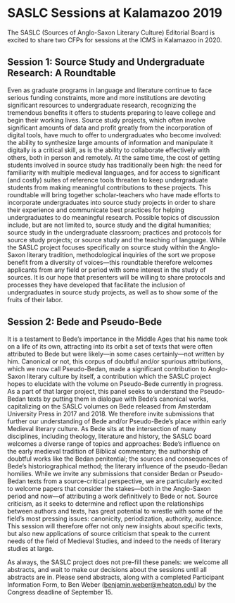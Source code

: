 # SASLC Sessions at Kalamazoo 2019
The SASLC (Sources of Anglo-Saxon Literary Culture) Editorial Board is excited to share two CFPs for sessions at the ICMS in Kalamazoo in 2020.

## Session 1: Source Study and Undergraduate Research: A Roundtable
Even as graduate programs in language and literature continue to face serious funding constraints, more and more institutions are devoting significant resources to undergraduate research, recognizing the tremendous benefits it offers to students preparing to leave college and begin their working lives. Source study projects, which often involve significant amounts of data and profit greatly from the incorporation of digital tools, have much to offer to undergraduates who become involved: the ability to synthesize large amounts of information and manipulate it digitally is a critical skill, as is the ability to collaborate effectively with others, both in person and remotely. At the same time, the cost of getting students involved in source study has traditionally been high: the need for familiarity with multiple medieval languages, and for access to significant (and costly) suites of reference tools threaten to keep undergraduate students from making meaningful contributions to these projects. This roundtable will bring together scholar-teachers who have made efforts to incorporate undergraduates into source study projects in order to share their experience and communicate best practices for helping undergraduates to do meaningful research. Possible topics of discussion include, but are not limited to, source study and the digital humanities; source study in the undergraduate classroom; practices and protocols for source study projects; or source study and the teaching of language. While the SASLC project focuses specifically on source study within the Anglo-Saxon literary tradition, methodological inquiries of the sort we propose benefit from a diversity of voices—this roundtable therefore welcomes applicants from any field or period with some interest in the study of sources. It is our hope that presenters will be willing to share protocols and processes they have developed that facilitate the inclusion of undergraduates in source study projects, as well as to show some of the fruits of their labor.

## Session 2: Bede and Pseudo-Bede
It is a testament to Bede’s importance in the Middle Ages that his name took on a life of its own, attracting into its orbit a set of texts that were often attributed to Bede but were likely—in some cases certainly—not written by him. Canonical or not, this corpus of doubtful and/or spurious attributions, which we now call Pseudo-Bedan, made a significant contribution to Anglo-Saxon literary culture by itself, a contribution which the SASLC project hopes to elucidate with the volume on Pseudo-Bede currently in progress. As a part of that larger project, this panel seeks to understand the Pseudo-Bedan texts by putting them in dialogue with Bede’s canonical works, capitalizing on the SASLC volumes on Bede released from Amsterdam University Press in 2017 and 2018. We therefore invite submissions that further our understanding of Bede and/or Pseudo-Bede’s place within early Medieval literary culture. As Bede sits at the intersection of many disciplines, including theology, literature and history, the SASLC board welcomes a diverse range of topics and approaches: Bede’s influence on the early medieval tradition of Biblical commentary; the authorship of doubtful works like the Bedan penitential; the sources and consequences of Bede’s historiographical method; the literary influence of the pseudo-Bedan homilies. While we invite any submissions that consider Bedan or Pseudo-Bedan texts from a source-critical perspective, we are particularly excited to welcome papers that consider the stakes—both in the Anglo-Saxon period and now—of attributing a work definitively to Bede or not. Source criticism, as it seeks to determine and reflect upon the relationships between authors and texts, has great potential to wrestle with some of the field’s most pressing issues: canonicity, periodization, authority, audience. This session will therefore offer not only new insights about specific texts, but also new applications of source criticism that speak to the current needs of the field of Medieval Studies, and indeed to the needs of literary studies at large.

As always, the SASLC project does not pre-fill these panels: we welcome all abstracts, and wait to make our decisions about the sessions until all abstracts are in. Please send abstracts, along with a completed Participant Information Form, to Ben Weber (benjamin.weber@wheaton.edu) by the Congress deadline of September 15.

